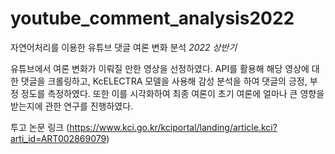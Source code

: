 # youtube_comment_analysis2022
자연어처리를 이용한 유튜브 댓글 여론 변화 분석 
*2022 상반기*

유튜브에서 여론 변화가 이뤄질 만한 영상을 선정하였다.
API를 활용해 해당 영상에 대한 댓글을 크롤링하고, KcELECTRA 모델을 사용해 감성 분석을 하여 댓글의 긍정, 부정 정도를 측정하였다. 
또한 이를 시각화하여 최종 여론이 초기 여론에 얼마나 큰 영향을 받는지에 관한 연구를 진행하였다. 

투고 논문 링크 (https://www.kci.go.kr/kciportal/landing/article.kci?arti_id=ART002869079)
